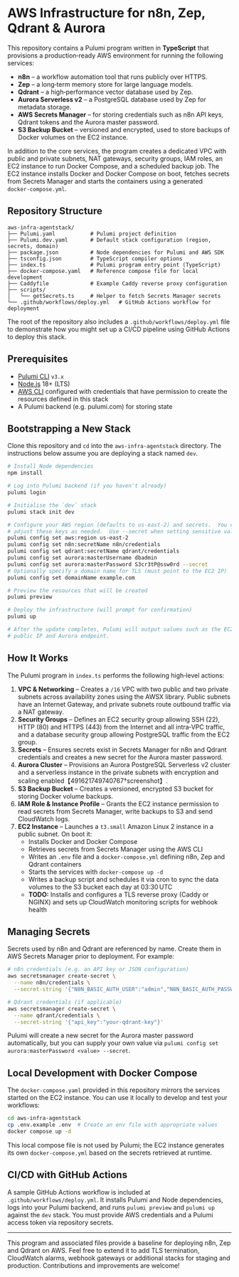 # AWS Infrastructure for n8n, Zep, Qdrant & Aurora

This repository contains a Pulumi program written in **TypeScript** that provisions a
production‑ready AWS environment for running the following services:

* **n8n** – a workflow automation tool that runs publicly over HTTPS.
* **Zep** – a long‑term memory store for large language models.
* **Qdrant** – a high‑performance vector database used by Zep.
* **Aurora Serverless v2** – a PostgreSQL database used by Zep for
  metadata storage.
* **AWS Secrets Manager** – for storing credentials such as n8n API keys,
  Qdrant tokens and the Aurora master password.
* **S3 Backup Bucket** – versioned and encrypted, used to store
  backups of Docker volumes on the EC2 instance.

In addition to the core services, the program creates a dedicated VPC with
public and private subnets, NAT gateways, security groups, IAM roles, an EC2
instance to run Docker Compose, and a scheduled backup job.  The EC2
instance installs Docker and Docker Compose on boot, fetches secrets from
Secrets Manager and starts the containers using a generated `docker‑compose.yml`.

## Repository Structure

```
aws-infra-agentstack/
├── Pulumi.yaml           # Pulumi project definition
├── Pulumi.dev.yaml       # Default stack configuration (region, secrets, domain)
├── package.json          # Node dependencies for Pulumi and AWS SDK
├── tsconfig.json         # TypeScript compiler options
├── index.ts              # Pulumi program entry point (TypeScript)
├── docker-compose.yaml   # Reference compose file for local development
├── Caddyfile             # Example Caddy reverse proxy configuration
├── scripts/
│   └── getSecrets.ts     # Helper to fetch Secrets Manager secrets
└── .github/workflows/deploy.yml   # GitHub Actions workflow for deployment
```

The root of the repository also includes a `.github/workflows/deploy.yml` file
to demonstrate how you might set up a CI/CD pipeline using GitHub Actions to
deploy this stack.

## Prerequisites

* [Pulumi CLI](https://www.pulumi.com/docs/get-started/install/) `v3.x`
* [Node.js](https://nodejs.org/) 18+ (LTS)
* [AWS CLI](https://aws.amazon.com/cli/) configured with credentials that
  have permission to create the resources defined in this stack
* A Pulumi backend (e.g. pulumi.com) for storing state

## Bootstrapping a New Stack

Clone this repository and `cd` into the `aws-infra-agentstack` directory.  The
instructions below assume you are deploying a stack named `dev`.

```bash
# Install Node dependencies
npm install

# Log into Pulumi backend (if you haven't already)
pulumi login

# Initialise the `dev` stack
pulumi stack init dev

# Configure your AWS region (defaults to us‑east‑2) and secrets.  You can
# adjust these keys as needed.  Use --secret when setting sensitive values.
pulumi config set aws:region us-east-2
pulumi config set n8n:secretName n8n/credentials
pulumi config set qdrant:secretName qdrant/credentials
pulumi config set aurora:masterUsername dbadmin
pulumi config set aurora:masterPassword S3cr3tP@ssw0rd --secret
# Optionally specify a domain name for TLS (must point to the EC2 IP)
pulumi config set domainName example.com

# Preview the resources that will be created
pulumi preview

# Deploy the infrastructure (will prompt for confirmation)
pulumi up

# After the update completes, Pulumi will output values such as the EC2
# public IP and Aurora endpoint.
```

## How It Works

The Pulumi program in `index.ts` performs the following high‑level
actions:

1. **VPC & Networking** – Creates a `/16` VPC with two public and two private
   subnets across availability zones using the AWSX library.  Public subnets
   have an Internet Gateway, and private subnets route outbound traffic via a
   NAT gateway.
2. **Security Groups** – Defines an EC2 security group allowing SSH (22),
   HTTP (80) and HTTPS (443) from the Internet and all intra‑VPC traffic,
   and a database security group allowing PostgreSQL traffic from the EC2
   group.
3. **Secrets** – Ensures secrets exist in Secrets Manager for n8n and
   Qdrant credentials and creates a new secret for the Aurora master password.
4. **Aurora Cluster** – Provisions an Aurora PostgreSQL Serverless v2
   cluster and a serverless instance in the private subnets with encryption
   and scaling enabled【491621749740767†screenshot】.
5. **S3 Backup Bucket** – Creates a versioned, encrypted S3 bucket for
   storing Docker volume backups.
6. **IAM Role & Instance Profile** – Grants the EC2 instance permission to
   read secrets from Secrets Manager, write backups to S3 and send CloudWatch
   logs.
7. **EC2 Instance** – Launches a `t3.small` Amazon Linux 2 instance in a
   public subnet.  On boot it:
   - Installs Docker and Docker Compose
   - Retrieves secrets from Secrets Manager using the AWS CLI
   - Writes an `.env` file and a `docker‑compose.yml` defining n8n, Zep and
     Qdrant containers
   - Starts the services with `docker-compose up -d`
   - Writes a backup script and schedules it via cron to sync the data
     volumes to the S3 bucket each day at 03:30 UTC
   - **TODO:** Installs and configures a TLS reverse proxy (Caddy or
     NGINX) and sets up CloudWatch monitoring scripts for webhook health

## Managing Secrets

Secrets used by n8n and Qdrant are referenced by name.  Create them in AWS
Secrets Manager prior to deployment.  For example:

```bash
# n8n credentials (e.g. an API key or JSON configuration)
aws secretsmanager create-secret \
  --name n8n/credentials \
  --secret-string '{"N8N_BASIC_AUTH_USER":"admin","N8N_BASIC_AUTH_PASSWORD":"password"}'

# Qdrant credentials (if applicable)
aws secretsmanager create-secret \
  --name qdrant/credentials \
  --secret-string '{"api_key":"your-qdrant-key"}'

```

Pulumi will create a new secret for the Aurora master password automatically,
but you can supply your own value via `pulumi config set aurora:masterPassword
<value> --secret`.

## Local Development with Docker Compose

The `docker-compose.yaml` provided in this repository mirrors the services
started on the EC2 instance.  You can use it locally to develop and test your
workflows:

```bash
cd aws-infra-agentstack
cp .env.example .env  # Create an env file with appropriate values
docker compose up -d
```

This local compose file is not used by Pulumi; the EC2 instance generates
its own `docker-compose.yml` based on the secrets retrieved at runtime.

## CI/CD with GitHub Actions

A sample GitHub Actions workflow is included at `.github/workflows/deploy.yml`.
It installs Pulumi and Node dependencies, logs into your Pulumi backend,
and runs `pulumi preview` and `pulumi up` against the `dev` stack.  You must
provide AWS credentials and a Pulumi access token via repository secrets.

---

This program and associated files provide a baseline for deploying n8n, Zep
and Qdrant on AWS.  Feel free to extend it to add TLS termination,
CloudWatch alarms, webhook gateways or additional stacks for staging and
production.  Contributions and improvements are welcome!